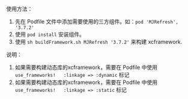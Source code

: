使用方法：
1. 先在 Podfile 文件中添加需要使用的三方组件。如：`pod 'MJRefresh', '3.7.2'`
2. 使用 `pod install` 安装组件。
3. 使用 `sh buildFramework.sh MJRefresh '3.7.2'` 来构建 xcframework.


说明：
1. 如果需要构建动态库的xcframework，需要在 Podfile 中使用`use_frameworks!   :linkage => :dynamic` 标记
2. 如果需要构建动态库的xcframework，需要在 Podfile 中使用`use_frameworks!   :linkage => :static` 标记
